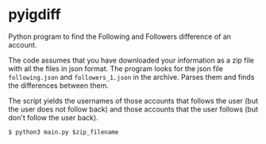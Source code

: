# pyigdiff

Python program to find the Following and Followers difference of an account.

The code assumes that you have downloaded your information as a zip file with all the files in json format.
The program looks for the json file `following.json` and `followers_1.json` in the archive. Parses them and finds the differences between them.

The script yields the usernames of those accounts that follows the user (but the user does not follow back) and those accounts that the user follows (but don't follow the user back).


```console
$ python3 main.py $zip_filename
```